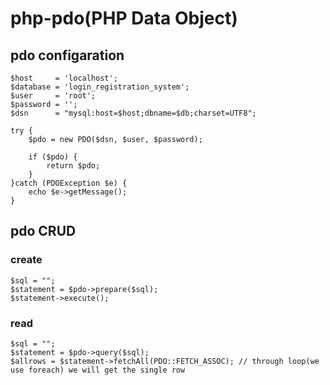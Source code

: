 # php-pdo(PHP Data Object)

## pdo configaration

  ```
  $host     = 'localhost';
  $database = 'login_registration_system';
  $user     = 'root';
  $password = '';
  $dsn      = "mysql:host=$host;dbname=$db;charset=UTF8";

  try {
      $pdo = new PDO($dsn, $user, $password);

      if ($pdo) {
          return $pdo;
      }
  }catch (PDOException $e) {
      echo $e->getMessage();
  }
  ```

## pdo CRUD

### create

  ```
  $sql = "";
  $statement = $pdo->prepare($sql);
  $statement->execute();
  ```
  
### read
  
  ```
  $sql = "";
  $statement = $pdo->query($sql);
  $allrows = $statement->fetchAll(PDO::FETCH_ASSOC); // through loop(we use foreach) we will get the single row
 ```
